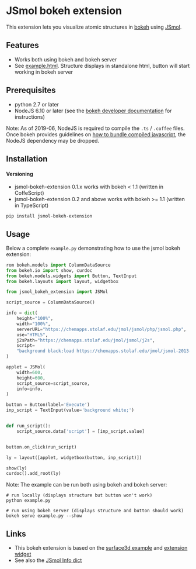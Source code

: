 # JSmol bokeh extension

This extension lets you visualize atomic structures in [bokeh](https://bokeh.pydata.org/en/latest/) using [JSmol](https://sourceforge.net/projects/jsmol/).

## Features

 * Works both using bokeh and bokeh server
 * See [example.html](https://rawcdn.githack.com/ltalirz/jsmol-bokeh-extension/f0d16dc8f330ab79dc8882c4d1fcfed268050893/example.html). Structure displays in standalone html, button will start working in bokeh server

## Prerequisites

 * python 2.7 or later
 * NodeJS 6.10 or later (see the [bokeh developer documentation](https://bokeh.pydata.org/en/1.0.4/docs/dev_guide/setup.html) for instructions)

Note: As of 2019-06, NodeJS is required to compile the `.ts` / `.coffee` files.
Once bokeh provides guidelines on [how to bundle compiled javascript](https://github.com/bokeh/bokeh/issues/5345), the NodeJS dependency may be dropped.

## Installation
#### Versioning

 * jsmol-bokeh-extension 0.1.x works with bokeh < 1.1 (written in CoffeScript)
 * jsmol-bokeh-extension 0.2 and above works with bokeh >= 1.1 (written in TypeScript)

```
pip install jsmol-bokeh-extension
```

## Usage

Below a complete `example.py` demonstrating how to use the jsmol bokeh extension:
```python
rom bokeh.models import ColumnDataSource
from bokeh.io import show, curdoc
from bokeh.models.widgets import Button, TextInput
from bokeh.layouts import layout, widgetbox

from jsmol_bokeh_extension import JSMol

script_source = ColumnDataSource()

info = dict(
    height="100%",
    width="100%",
    serverURL="https://chemapps.stolaf.edu/jmol/jsmol/php/jsmol.php",
    use="HTML5",
    j2sPath="https://chemapps.stolaf.edu/jmol/jsmol/j2s",
    script=
    "background black;load https://chemapps.stolaf.edu/jmol/jsmol-2013-09-18/data/caffeine.mol",
)

applet = JSMol(
    width=600,
    height=600,
    script_source=script_source,
    info=info,
)

button = Button(label='Execute')
inp_script = TextInput(value='background white;')


def run_script():
    script_source.data['script'] = [inp_script.value]


button.on_click(run_script)

ly = layout([applet, widgetbox(button, inp_script)])

show(ly)
curdoc().add_root(ly)
```

Note: The example can be run both using bokeh and bokeh server:
```
# run locally (displays structure but button won't work)
python example.py

# run using bokeh server (displays structure and button should work)
bokeh serve example.py --show
```

## Links

 * This bokeh extension is based on the [surface3d example](https://bokeh.pydata.org/en/latest/docs/user_guide/extensions_gallery/wrapping.html)
and [extension widget](https://bokeh.pydata.org/en/latest/docs/user_guide/extensions_gallery/widget.html#userguide-extensions-examples-widget)
 * See also the [JSmol Info dict](http://wiki.jmol.org/index.php/Jmol_JavaScript_Object/Info)
